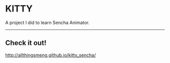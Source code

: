 # KITTY
A project I did to learn Sencha Animator.

---

## Check it out!
http://allthingsmeng.github.io/kitty_sencha/
